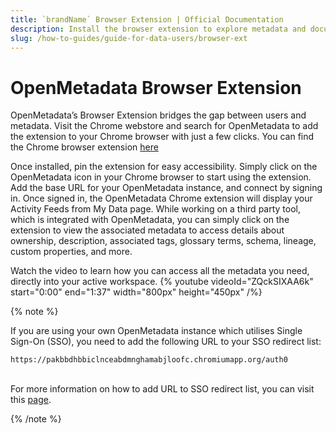 ```yaml
---
title: `brandName` Browser Extension | Official Documentation
description: Install the browser extension to explore metadata and documentation directly while navigating your data tools.
slug: /how-to-guides/guide-for-data-users/browser-ext
---
```


# OpenMetadata Browser Extension

OpenMetadata’s Browser Extension bridges the gap between users and metadata. Visit the Chrome webstore and search for OpenMetadata to add the extension to your Chrome browser with just a few clicks. You can find the Chrome browser extension [here](https://chromewebstore.google.com/detail/openmetadata/pakbbdhbbiclnceabdmnghamabjloofc?hl=en&authuser=0&pli=1)

Once installed, pin the extension for easy accessibility. Simply click on the OpenMetadata icon in your Chrome browser to start using the extension. Add the base URL for your OpenMetadata instance, and connect by signing in. Once signed in, the OpenMetadata Chrome extension will display your Activity Feeds from My Data page. While working on a third party tool, which is integrated with OpenMetadata, you can simply click on the extension to view the associated metadata to access details about ownership, description, associated tags, glossary terms, schema, lineage, custom properties, and more.

Watch the video to learn how you can access all the metadata you need, directly into your active workspace.
{% youtube videoId="ZQckSIXAA6k" start="0:00" end="1:37" width="800px" height="450px" /%}

{% note %}

If you are using your own OpenMetadata instance which utilises Single Sign-On (SSO), you need to add the following URL to your SSO redirect list:

`https://pakbbdhbbiclnceabdmnghamabjloofc.chromiumapp.org/auth0`

\
For more information on how to add URL to SSO redirect list, you can visit this [page](/deployment/security).

{% /note %}

